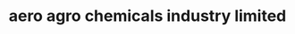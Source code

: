 ---
title: "aero agro chemicals industry limited"
url: /raipur/aero-agro-chemicals-industry-limited/
shop: office supplies
---